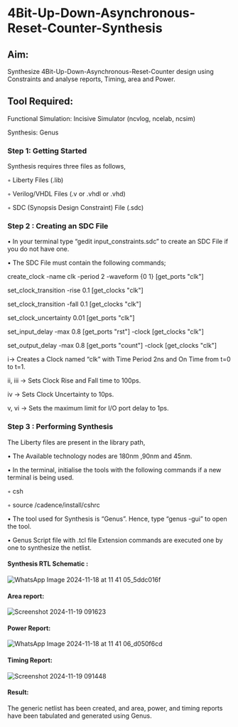 # 4Bit-Up-Down-Asynchronous-Reset-Counter-Synthesis

## Aim:

Synthesize 4Bit-Up-Down-Asynchronous-Reset-Counter design using Constraints and analyse reports, Timing, area and Power.

## Tool Required:

Functional Simulation: Incisive Simulator (ncvlog, ncelab, ncsim)

Synthesis: Genus

### Step 1: Getting Started

Synthesis requires three files as follows,

◦ Liberty Files (.lib)

◦ Verilog/VHDL Files (.v or .vhdl or .vhd)

◦ SDC (Synopsis Design Constraint) File (.sdc)

 ### Step 2 : Creating an SDC File

•	In your terminal type “gedit input_constraints.sdc” to create an SDC File if you do not have one.

•	The SDC File must contain the following commands;

create_clock -name clk -period 2 -waveform {0 1} [get_ports "clk"]

set_clock_transition -rise 0.1 [get_clocks "clk"]

set_clock_transition -fall 0.1 [get_clocks "clk"]

set_clock_uncertainty 0.01 [get_ports "clk"]

set_input_delay -max 0.8 [get_ports "rst"] -clock [get_clocks "clk"]

set_output_delay -max 0.8 [get_ports "count"] -clock [get_clocks "clk"]

i→ Creates a Clock named “clk” with Time Period 2ns and On Time from t=0 to t=1.

ii, iii → Sets Clock Rise and Fall time to 100ps.

iv → Sets Clock Uncertainty to 10ps.

v, vi → Sets the maximum limit for I/O port delay to 1ps.

### Step 3 : Performing Synthesis


The Liberty files are present in the library path,

• The Available technology nodes are 180nm ,90nm and 45nm.

• In the terminal, initialise the tools with the following commands if a new terminal is being
used.

◦ csh

◦ source /cadence/install/cshrc

• The tool used for Synthesis is “Genus”. Hence, type “genus -gui” to open the tool.

• Genus Script file with .tcl file Extension commands are executed one by one to synthesize the netlist.

#### Synthesis RTL Schematic :

![WhatsApp Image 2024-11-18 at 11 41 05_5ddc016f](https://github.com/user-attachments/assets/bb8189f1-0083-4a71-8210-e12153a67622)

#### Area report:

![Screenshot 2024-11-19 091623](https://github.com/user-attachments/assets/5f178276-042e-4784-8b01-abceda1f215a)

#### Power Report:
![WhatsApp Image 2024-11-18 at 11 41 06_d050f6cd](https://github.com/user-attachments/assets/ee782fa1-0c23-4b08-a6ad-a66809ddb352)


#### Timing Report: 

![Screenshot 2024-11-19 091448](https://github.com/user-attachments/assets/48699c28-c424-450d-8334-08a8d8c6f837)


#### Result: 

The generic netlist has been created, and area, power, and timing reports have been tabulated and generated using Genus.





